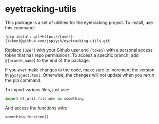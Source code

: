 # eyetracking-utils

This package is a set of utilities for the eyetracking
project. To install, use this command:
```
!pip install git+https://{user}:{token}@github.com/jspsych/eyetracking-utils.git
```
Replace `{user}` with your Github user and `{token}` with a 
personal access token that has repo permissions. To access 
a specific branch, add `@{branch_name}` to the end of the package.

If you *ever* make changes to the code, make sure to increment the 
version in `pyproject.toml`. Otherwise, the changes will not update 
when you rerun the pip command.

To import various files, just use:
```python
import et_util.filename as something 
```
And access the functions with:
```python
something.function()
```
